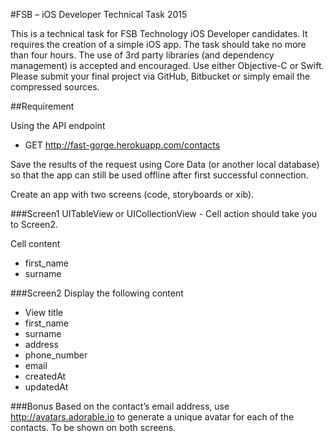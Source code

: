#FSB – iOS Developer Technical Task 2015

This is a technical task for FSB Technology iOS Developer candidates. It requires the creation of a simple iOS app. The task should take no more than four hours. The use of 3rd party libraries (and dependency management) is accepted and encouraged. Use either Objective-C or Swift. Please submit your final project via GitHub, Bitbucket or simply email the compressed sources.

##Requirement

Using the API endpoint

* GET http://fast-gorge.herokuapp.com/contacts

Save the results of the request using Core Data (or another local database) so that the app can still be used offline after first successful connection.

Create an app with two screens (code, storyboards or xib).

###Screen1
UITableView or UICollectionView - Cell action should take you to Screen2.

Cell content

- first_name
- surname

###Screen2
Display the following content

- View title
- first_name
- surname
- address
- phone_number
- email
- createdAt
- updatedAt

###Bonus
Based on the contact’s email address, use http://avatars.adorable.io to generate a unique avatar for each of the contacts. To be shown on both screens.
